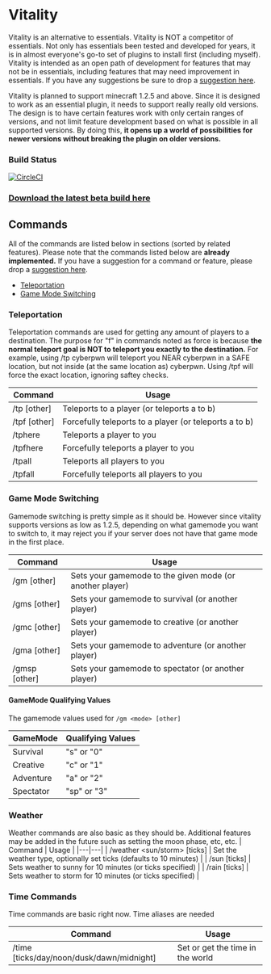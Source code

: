 # Vitality

Vitality is an alternative to essentials. Vitality is NOT a competitor of essentials. Not only has essentials been tested and developed for years, it is in almost everyone's go-to set of plugins to install first (including myself). Vitality is intended as an open path of development for features that may not be in essentials, including features that may need improvement in essentials. If you have any suggestions be sure to drop a [suggestion here](https://github.com/cyberpwnn/Vitality/issues).

Vitality is planned to support minecraft 1.2.5 and above. Since it is designed to work as an essential plugin, it needs to support really really old versions. The design is to have certain features work with only certain ranges of versions, and not limit feature development based on what is possible in all supported versions. By doing this, **it opens up a world of possibilities for newer versions without breaking the plugin on older versions.**

### Build Status
[![CircleCI](https://circleci.com/gh/cyberpwnn/Vitality.svg?style=svg)](https://circleci.com/gh/cyberpwnn/Vitality)

### [Download the latest beta build here](https://github.com/cyberpwnn/Vitality/releases)

## Commands
All of the commands are listed below in sections (sorted by related features). Please note that the commands listed below are **already implemented.** If you have a suggestion for a command or feature, please drop a [suggestion here](https://github.com/cyberpwnn/Vitality/issues).
* [Teleportation](https://github.com/cyberpwnn/Vitality/blob/master/README.md#teleportation)
* [Game Mode Switching](https://github.com/cyberpwnn/Vitality/blob/master/README.md#game-mode-switching)

### Teleportation
Teleportation commands are used for getting any amount of players to a destination. The purpose for "f" in commands noted as force is because **the normal teleport goal is NOT to teleport you exactly to the destination.** For example, using /tp cyberpwn will teleport you NEAR cyberpwn in a SAFE location, but not inside (at the same location as) cyberpwn. Using /tpf will force the exact location, ignoring saftey checks.

| Command | Usage |
|---|---|
| /tp <player> [other] | Teleports to a player (or teleports a to b) |
| /tpf <player> [other] | Forcefully teleports to a player (or teleports a to b) |
| /tphere <player> | Teleports a player to you |
| /tpfhere <player> | Forcefully teleports a player to you |
| /tpall | Teleports all players to you |
| /tpfall | Forcefully teleports all players to you |

### Game Mode Switching
Gamemode switching is pretty simple as it should be. However since vitality supports versions as low as 1.2.5, depending on what gamemode you want to switch to, it may reject you if your server does not have that game mode in the first place.

| Command | Usage |
|---|---|
| /gm <mode> [other] | Sets your gamemode to the given mode (or another player) |
| /gms [other] | Sets your gamemode to survival (or another player) |
| /gmc [other] | Sets your gamemode to creative (or another player) |
| /gma [other] | Sets your gamemode to adventure (or another player) |
| /gmsp [other] | Sets your gamemode to spectator (or another player) |

#### GameMode Qualifying Values 
The gamemode values used for ```/gm <mode> [other]```

| GameMode | Qualifying Values |
|---|---|
| Survival | "s" or "0" |
| Creative | "c" or "1" |
| Adventure | "a" or "2" |
| Spectator | "sp" or "3" |

### Weather
Weather commands are also basic as they should be. Additional features may be added in the future such as setting the moon phase, etc, etc.
| Command | Usage |
|---|---|
| /weather <sun/storm> [ticks] | Set the weather type, optionally set ticks (defaults to 10 minutes) |
| /sun [ticks] | Sets weather to sunny for 10 minutes (or ticks specified) |
| /rain [ticks] | Sets weather to storm for 10 minutes (or ticks specified) |

### Time Commands
Time commands are basic right now. Time aliases are needed

| Command | Usage |
|---|---|
| /time [ticks/day/noon/dusk/dawn/midnight] | Set or get the time in the world |
